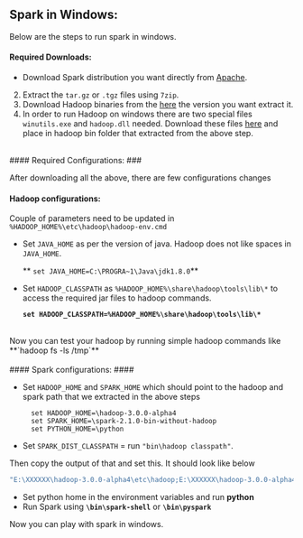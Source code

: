 ## Spark in Windows: ##

Below are the steps to run spark in windows.
<br>
#### Required Downloads: #####

* Download Spark distribution you want directly from [Apache](https://spark.apache.org/downloads.html "apache page").
2. Extract the `tar.gz` or `.tgz` files using `7zip`.
3. Download Hadoop binaries from the [here](http://hadoop.apache.org/releases.html "Hadoop") the version you want  extract it.
4. In order to run Hadoop on windows there are two special files `winutils.exe` and `hadoop.dll` needed. Download these files [here](https://github.com/steveloughran/winutils "hadoop utils") and place in hadoop bin folder that extracted from the above step. 
<br>
#### Required Configurations: ###

After downloading all the above, there are few configurations changes
<br>
#### Hadoop configurations: ####

Couple of parameters need to be updated in `%HADOOP_HOME%\etc\hadoop\hadoop-env.cmd`

* Set `JAVA_HOME` as per the version of java. Hadoop does not like spaces in `JAVA_HOME`. <br>

	** `set JAVA_HOME=C:\PROGRA~1\Java\jdk1.8.0`**
		
* Set `HADOOP_CLASSPATH` as `%HADOOP_HOME%\share\hadoop\tools\lib\*` to access the required jar files to hadoop commands. <br>
	
	**`set HADOOP_CLASSPATH=%HADOOP_HOME%\share\hadoop\tools\lib\*`**

<br>	
Now you can test your hadoop by running simple hadoop commands like **`hadoop fs -ls /tmp`**
<br>
<br>
#### Spark configurations: ####

* Set `HADOOP_HOME` and `SPARK_HOME` which should point to the hadoop and spark path that we extracted in the above steps
	    
		set HADOOP_HOME=\hadoop-3.0.0-alpha4	
		set SPARK_HOME=\spark-2.1.0-bin-without-hadoop
		set PYTHON_HOME=\python
		
* Set `SPARK_DIST_CLASSPATH` = run `"bin\hadoop classpath"`.

 Then copy the output of that and set this. It should look like below
```sh 
"E:\XXXXXX\hadoop-3.0.0-alpha4\etc\hadoop;E:\XXXXXX\hadoop-3.0.0-alpha4\share\hadoop\common;E:\XXXXXX\hadoop-3.0.0-alpha4\share\hadoop\common\lib\*;E:\XXXXXX\hadoop-3.0.0-alpha4\share\hadoop\common\*;E:\XXXXXX\hadoop-3.0.0-alpha4\share\hadoop\hdfs;E:\XXXXXX\hadoop-3.0.0-alpha4\share\hadoop\hdfs\lib\*;E:\XXXXXX\hadoop-3.0.0-alpha4\share\hadoop\hdfs\*;E:\XXXXXX\hadoop-3.0.0-alpha4\share\hadoop\yarn;E:\XXXXXX\hadoop-3.0.0-alpha4\share\hadoop\yarn\lib\*;E:\XXXXXX\hadoop-3.0.0-alpha4\share\hadoop\yarn\*;E:\XXXXXX\hadoop-3.0.0-alpha4\share\hadoop\mapreduce\*;;E:\XXXXXX\hadoop-3.0.0-alpha4\share\hadoop\tools\lib\*;"
```
* Set python home in the environment variables and run **python**
* Run Spark using **`\bin\spark-shell`** or **`\bin\pyspark`**

Now you can play with spark in windows.   
<br>